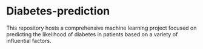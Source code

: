 # Diabetes-prediction
This repository hosts a comprehensive machine learning project focused on predicting the likelihood of diabetes in patients based on a variety of influential factors.
